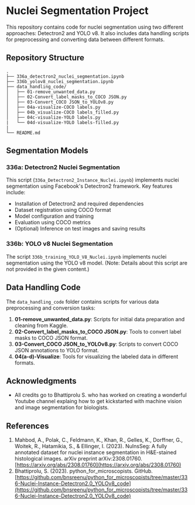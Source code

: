 # Nuclei Segmentation Project

This repository contains code for nuclei segmentation using two different approaches: Detectron2 and YOLO v8. It also includes data handling scripts for preprocessing and converting data between different formats.

## Repository Structure

```
.
├── 336a_detectron2_nuclei_segmentation.ipynb
├── 336b_yolov8_nuclei_segmentation.ipynb
├── data_handling_code/
│   ├── 01-remove_unwanted_data.py
│   ├── 02-Convert_label_masks_to_COCO JSON.py
│   ├── 03-Convert_COCO JSON_to_YOLOv8.py
│   ├── 04a-visualize-COCO labels.py
│   ├── 04b_visualize-COCO labels_filled.py
│   ├── 04c-visualize-YOLO labels.py
|   └── 04d-visualize-YOLO labels-filled.py
|    
└── README.md
```

## Segmentation Models

### 336a: Detectron2 Nuclei Segmentation

This script (`336a_Detectron2_Instance_Nuclei.ipynb`) implements nuclei segmentation using Facebook's Detectron2 framework. Key features include:

- Installation of Detectron2 and required dependencies
- Dataset registration using COCO format
- Model configuration and training
- Evaluation using COCO metrics
- (Optional) Inference on test images and saving results

### 336b: YOLO v8 Nuclei Segmentation

The script `336b_training_YOLO_V8_Nuclei.ipynb` implements nuclei segmentation using the YOLO v8 model. (Note: Details about this script are not provided in the given content.)

## Data Handling Code

The `data_handling_code` folder contains scripts for various data preprocessing and conversion tasks:

1. **01-remove_unwanted_data.py**: Scripts for initial data preparation and cleaning from Kaggle.
2. **02-Convert_label_masks_to_COCO JSON.py**: Tools to convert label masks to COCO JSON format.
3. **03-Convert_COCO JSON_to_YOLOv8.py**: Scripts to convert COCO JSON annotations to YOLO format.
4. **04(a-d)-Visualize**: Tools for visualizing the labeled data in different formats.

## Acknowledgments

- All credits go to Bhattiprolu S. who has worked on creating a wonderful Youtube channel explaing how to get kickstarted with machine vision and image segmentation for biologists. 

## References
1. Mahbod, A., Polak, C., Feldmann, K., Khan, R., Gelles, K., Dorffner, G., Woitek, R., Hatamikia, S., & Ellinger, I. (2023). NuInsSeg: A fully annotated dataset for nuclei instance segmentation in H&E-stained histological images. arXiv preprint arXiv:2308.01760. [https://arxiv.org/abs/2308.01760](https://arxiv.org/abs/2308.01760)
2. Bhattiprolu, S. (2023). python_for_microscopists. GitHub. [https://github.com/bnsreenu/python_for_microscopists/tree/master/336-Nuclei-Instance-Detectron2.0_YOLOv8_code](https://github.com/bnsreenu/python_for_microscopists/tree/master/336-Nuclei-Instance-Detectron2.0_YOLOv8_code)
